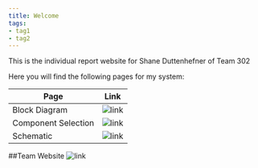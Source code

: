 ```yaml
---
title: Welcome
tags:
- tag1
- tag2
---
```


This is the individual report website for Shane Duttenhefner of Team 302

Here you will find the following pages for my system:

**Page** | **Link**
---------|---------
Block Diagram | ![link](https://shaneduttenhefner.github.io/blockdiagram/)
Component Selection | ![link](https://shaneduttenhefner.github.io/componentselection/)
Schematic | ![link](https://shaneduttenhefner.github.io/Individual_Schematic/)

##Team Website
![link](https://asu-egr314-2025-s-302.github.io/EGR314-2025-S-302/)
